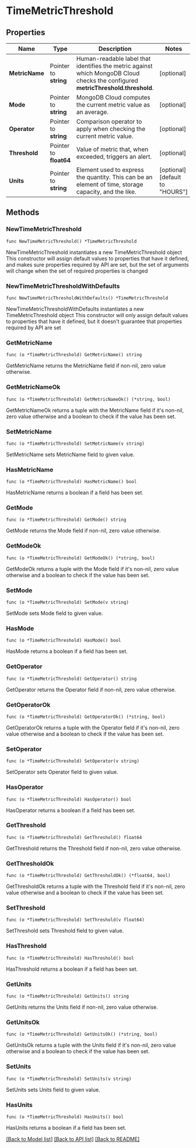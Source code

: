 # TimeMetricThreshold

## Properties

Name | Type | Description | Notes
------------ | ------------- | ------------- | -------------
**MetricName** | Pointer to **string** | Human-readable label that identifies the metric against which MongoDB Cloud checks the configured **metricThreshold.threshold**. | [optional] 
**Mode** | Pointer to **string** | MongoDB Cloud computes the current metric value as an average. | [optional] 
**Operator** | Pointer to **string** | Comparison operator to apply when checking the current metric value. | [optional] 
**Threshold** | Pointer to **float64** | Value of metric that, when exceeded, triggers an alert. | [optional] 
**Units** | Pointer to **string** | Element used to express the quantity. This can be an element of time, storage capacity, and the like. | [optional] [default to "HOURS"]

## Methods

### NewTimeMetricThreshold

`func NewTimeMetricThreshold() *TimeMetricThreshold`

NewTimeMetricThreshold instantiates a new TimeMetricThreshold object
This constructor will assign default values to properties that have it defined,
and makes sure properties required by API are set, but the set of arguments
will change when the set of required properties is changed

### NewTimeMetricThresholdWithDefaults

`func NewTimeMetricThresholdWithDefaults() *TimeMetricThreshold`

NewTimeMetricThresholdWithDefaults instantiates a new TimeMetricThreshold object
This constructor will only assign default values to properties that have it defined,
but it doesn't guarantee that properties required by API are set

### GetMetricName

`func (o *TimeMetricThreshold) GetMetricName() string`

GetMetricName returns the MetricName field if non-nil, zero value otherwise.

### GetMetricNameOk

`func (o *TimeMetricThreshold) GetMetricNameOk() (*string, bool)`

GetMetricNameOk returns a tuple with the MetricName field if it's non-nil, zero value otherwise
and a boolean to check if the value has been set.

### SetMetricName

`func (o *TimeMetricThreshold) SetMetricName(v string)`

SetMetricName sets MetricName field to given value.

### HasMetricName

`func (o *TimeMetricThreshold) HasMetricName() bool`

HasMetricName returns a boolean if a field has been set.

### GetMode

`func (o *TimeMetricThreshold) GetMode() string`

GetMode returns the Mode field if non-nil, zero value otherwise.

### GetModeOk

`func (o *TimeMetricThreshold) GetModeOk() (*string, bool)`

GetModeOk returns a tuple with the Mode field if it's non-nil, zero value otherwise
and a boolean to check if the value has been set.

### SetMode

`func (o *TimeMetricThreshold) SetMode(v string)`

SetMode sets Mode field to given value.

### HasMode

`func (o *TimeMetricThreshold) HasMode() bool`

HasMode returns a boolean if a field has been set.

### GetOperator

`func (o *TimeMetricThreshold) GetOperator() string`

GetOperator returns the Operator field if non-nil, zero value otherwise.

### GetOperatorOk

`func (o *TimeMetricThreshold) GetOperatorOk() (*string, bool)`

GetOperatorOk returns a tuple with the Operator field if it's non-nil, zero value otherwise
and a boolean to check if the value has been set.

### SetOperator

`func (o *TimeMetricThreshold) SetOperator(v string)`

SetOperator sets Operator field to given value.

### HasOperator

`func (o *TimeMetricThreshold) HasOperator() bool`

HasOperator returns a boolean if a field has been set.

### GetThreshold

`func (o *TimeMetricThreshold) GetThreshold() float64`

GetThreshold returns the Threshold field if non-nil, zero value otherwise.

### GetThresholdOk

`func (o *TimeMetricThreshold) GetThresholdOk() (*float64, bool)`

GetThresholdOk returns a tuple with the Threshold field if it's non-nil, zero value otherwise
and a boolean to check if the value has been set.

### SetThreshold

`func (o *TimeMetricThreshold) SetThreshold(v float64)`

SetThreshold sets Threshold field to given value.

### HasThreshold

`func (o *TimeMetricThreshold) HasThreshold() bool`

HasThreshold returns a boolean if a field has been set.

### GetUnits

`func (o *TimeMetricThreshold) GetUnits() string`

GetUnits returns the Units field if non-nil, zero value otherwise.

### GetUnitsOk

`func (o *TimeMetricThreshold) GetUnitsOk() (*string, bool)`

GetUnitsOk returns a tuple with the Units field if it's non-nil, zero value otherwise
and a boolean to check if the value has been set.

### SetUnits

`func (o *TimeMetricThreshold) SetUnits(v string)`

SetUnits sets Units field to given value.

### HasUnits

`func (o *TimeMetricThreshold) HasUnits() bool`

HasUnits returns a boolean if a field has been set.


[[Back to Model list]](../README.md#documentation-for-models) [[Back to API list]](../README.md#documentation-for-api-endpoints) [[Back to README]](../README.md)


